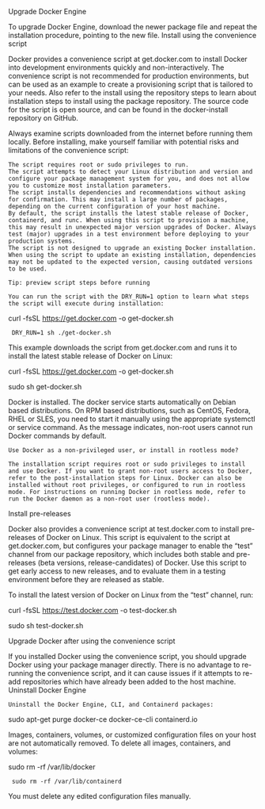Upgrade Docker Engine

To upgrade Docker Engine, download the newer package file and repeat the installation procedure, pointing to the new file.
Install using the convenience script

Docker provides a convenience script at get.docker.com to install Docker into development environments quickly and non-interactively. The convenience script is not recommended for production environments, but can be used as an example to create a provisioning script that is tailored to your needs. Also refer to the install using the repository steps to learn about installation steps to install using the package repository. The source code for the script is open source, and can be found in the docker-install repository on GitHub.

Always examine scripts downloaded from the internet before running them locally. Before installing, make yourself familiar with potential risks and limitations of the convenience script:

    The script requires root or sudo privileges to run.
    The script attempts to detect your Linux distribution and version and configure your package management system for you, and does not allow you to customize most installation parameters.
    The script installs dependencies and recommendations without asking for confirmation. This may install a large number of packages, depending on the current configuration of your host machine.
    By default, the script installs the latest stable release of Docker, containerd, and runc. When using this script to provision a machine, this may result in unexpected major version upgrades of Docker. Always test (major) upgrades in a test environment before deploying to your production systems.
    The script is not designed to upgrade an existing Docker installation. When using the script to update an existing installation, dependencies may not be updated to the expected version, causing outdated versions to be used.

    Tip: preview script steps before running

    You can run the script with the DRY_RUN=1 option to learn what steps the script will execute during installation:

 curl -fsSL https://get.docker.com -o get-docker.sh

     DRY_RUN=1 sh ./get-docker.sh

This example downloads the script from get.docker.com and runs it to install the latest stable release of Docker on Linux:

 curl -fsSL https://get.docker.com -o get-docker.sh

 sudo sh get-docker.sh

Docker is installed. The docker service starts automatically on Debian based distributions. On RPM based distributions, such as CentOS, Fedora, RHEL or SLES, you need to start it manually using the appropriate systemctl or service command. As the message indicates, non-root users cannot run Docker commands by default.

    Use Docker as a non-privileged user, or install in rootless mode?

    The installation script requires root or sudo privileges to install and use Docker. If you want to grant non-root users access to Docker, refer to the post-installation steps for Linux. Docker can also be installed without root privileges, or configured to run in rootless mode. For instructions on running Docker in rootless mode, refer to run the Docker daemon as a non-root user (rootless mode).

Install pre-releases

Docker also provides a convenience script at test.docker.com to install pre-releases of Docker on Linux. This script is equivalent to the script at get.docker.com, but configures your package manager to enable the “test” channel from our package repository, which includes both stable and pre-releases (beta versions, release-candidates) of Docker. Use this script to get early access to new releases, and to evaluate them in a testing environment before they are released as stable.

To install the latest version of Docker on Linux from the “test” channel, run:

 curl -fsSL https://test.docker.com -o test-docker.sh

 sudo sh test-docker.sh

Upgrade Docker after using the convenience script

If you installed Docker using the convenience script, you should upgrade Docker using your package manager directly. There is no advantage to re-running the convenience script, and it can cause issues if it attempts to re-add repositories which have already been added to the host machine.
Uninstall Docker Engine

    Uninstall the Docker Engine, CLI, and Containerd packages:

 sudo apt-get purge docker-ce docker-ce-cli containerd.io

Images, containers, volumes, or customized configuration files on your host are not automatically removed. To delete all images, containers, and volumes:

 sudo rm -rf /var/lib/docker

     sudo rm -rf /var/lib/containerd

You must delete any edited configuration files manually.
